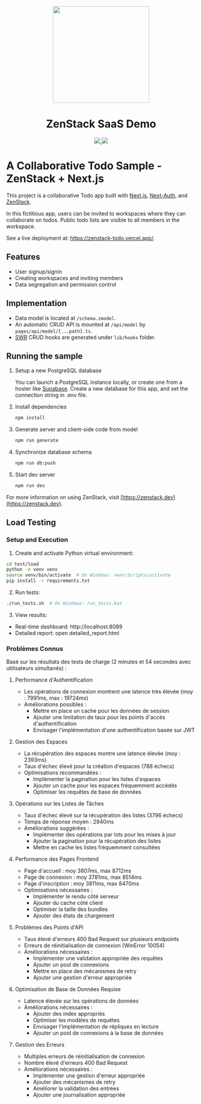 <div align="center">
    <img src="https://github.com/zenstackhq/sample-todo-sveltekit/assets/16688722/df13f0ee-1d56-4a13-9a55-39e8779c6d9f" height="256">
    <h1>ZenStack SaaS Demo</h1>
    <a href="https://twitter.com/intent/tweet?text=Wow%20%40zenstackhq">
        <img src="https://img.shields.io/twitter/url?style=social&url=https%3A%2F%2Fgithub.com%2Fzenstackhq%2Fzenstack">
    </a>
    <a href="https://discord.gg/6HhebQynfz">
        <img src="https://img.shields.io/discord/1035538056146595961">
    </a>
</div>

# A Collaborative Todo Sample - ZenStack + Next.js

This project is a collaborative Todo app built with [Next.js](https://nextjs.org), [Next-Auth](nextauth.org), and [ZenStack](https://zenstack.dev).

In this fictitious app, users can be invited to workspaces where they can collaborate on todos. Public todo lists are visible to all members in the workspace.

See a live deployment at: https://zenstack-todo.vercel.app/.

## Features

-   User signup/signin
-   Creating workspaces and inviting members
-   Data segregation and permission control

## Implementation

-   Data model is located at `/schema.zmodel`.
-   An automatic CRUD API is mounted at `/api/model` by `pages/api/model/[...path].ts`.
-   [SWR](https://swr.vercel.app/) CRUD hooks are generated under `lib/hooks` folder.

## Running the sample

1. Setup a new PostgreSQL database

    You can launch a PostgreSQL instance locally, or create one from a hoster like [Supabase](https://supabase.com). Create a new database for this app, and set the connection string in .env file.

1. Install dependencies

    ```bash
    npm install
    ```

1. Generate server and client-side code from model

    ```bash
    npm run generate
    ```

1. Synchronize database schema

    ```bash
    npm run db:push
    ```

1. Start dev server

    ```bash
    npm run dev
    ```

For more information on using ZenStack, visit [https://zenstack.dev](https://zenstack.dev).

## Load Testing

### Setup and Execution

1. Create and activate Python virtual environment:

```bash
cd test/load
python -m venv venv
source venv/bin/activate  # On Windows: venv\Scripts\activate
pip install -r requirements.txt
```

2. Run tests:
```bash
./run_tests.sh  # On Windows: run_tests.bat
```

3. View results:
- Real-time dashboard: http://localhost:8089
- Detailed report: open detailed_report.html

### Problèmes Connus

Basé sur les résultats des tests de charge (2 minutes et 54 secondes avec utilisateurs simultanés) :

1. Performance d'Authentification
   - Les opérations de connexion montrent une latence très élevée (moy : 7991ms, max : 19724ms)
   - Améliorations possibles :
     - Mettre en place un cache pour les données de session
     - Ajouter une limitation de taux pour les points d'accès d'authentification
     - Envisager l'implémentation d'une authentification basée sur JWT

2. Gestion des Espaces
   - La récupération des espaces montre une latence élevée (moy : 2393ms)
   - Taux d'échec élevé pour la création d'espaces (788 échecs)
   - Optimisations recommandées :
     - Implémenter la pagination pour les listes d'espaces
     - Ajouter un cache pour les espaces fréquemment accédés
     - Optimiser les requêtes de base de données

3. Opérations sur les Listes de Tâches
   - Taux d'échec élevé sur la récupération des listes (3796 échecs)
   - Temps de réponse moyen : 2940ms
   - Améliorations suggérées :
     - Implémenter des opérations par lots pour les mises à jour
     - Ajouter la pagination pour la récupération des listes
     - Mettre en cache les listes fréquemment consultées

4. Performance des Pages Frontend
   - Page d'accueil : moy 3807ms, max 8712ms
   - Page de connexion : moy 3781ms, max 8514ms
   - Page d'inscription : moy 3811ms, max 8470ms
   - Optimisations nécessaires :
     - Implémenter le rendu côté serveur
     - Ajouter du cache côté client
     - Optimiser la taille des bundles
     - Ajouter des états de chargement

5. Problèmes des Points d'API
   - Taux élevé d'erreurs 400 Bad Request sur plusieurs endpoints
   - Erreurs de réinitialisation de connexion (WinError 10054)
   - Améliorations nécessaires :
     - Implémenter une validation appropriée des requêtes
     - Ajouter un pool de connexions
     - Mettre en place des mécanismes de retry
     - Ajouter une gestion d'erreur appropriée

6. Optimisation de Base de Données Requise
   - Latence élevée sur les opérations de données
   - Améliorations nécessaires :
     - Ajouter des index appropriés
     - Optimiser les modèles de requêtes
     - Envisager l'implémentation de répliques en lecture
     - Ajouter un pool de connexions à la base de données

7. Gestion des Erreurs
   - Multiples erreurs de réinitialisation de connexion
   - Nombre élevé d'erreurs 400 Bad Request
   - Améliorations nécessaires :
     - Implémenter une gestion d'erreur appropriée
     - Ajouter des mécanismes de retry
     - Améliorer la validation des entrées
     - Ajouter une journalisation appropriée
